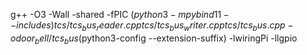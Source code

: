 g++ -O3 -Wall -shared -fPIC $(python3 -m pybind11 --includes) tcs/tcs_bus_reader.cpp tcs/tcs_bus_writer.cpp tcs/tcs_bus.cpp -o door_bell/tcs_bus$(python3-config --extension-suffix) -lwiringPi -llgpio